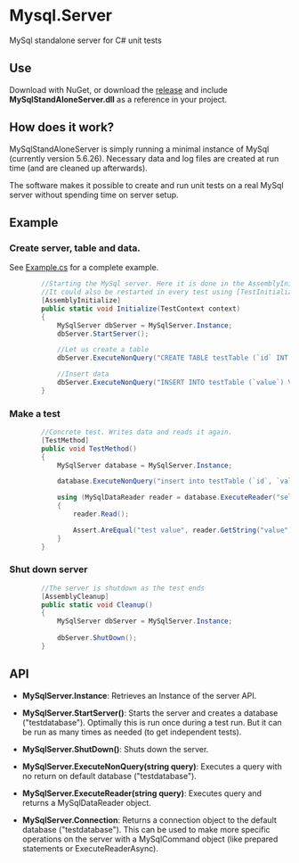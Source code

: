 # Mysql.Server
MySql standalone server for C# unit tests

## Use
Download with NuGet, or download the [release](https://github.com/stumpdk/Mysql.Server/releases) and include **MySqlStandAloneServer.dll** as a reference in your project.

## How does it work?
MySqlStandAloneServer is simply running a minimal instance of MySql (currently version 5.6.26). Necessary data and log files are created at run time (and are cleaned up afterwards).

The software makes it possible to create and run unit tests on a real MySql server without spending time on server setup.

## Example

### Create server, table and data.
See [Example.cs](https://github.com/stumpdk/MySqlStandAloneServer/blob/master/Example.cs) for a complete example.
```c#
        //Starting the MySql server. Here it is done in the AssemblyInitialize method for performance purposes.
        //It could also be restarted in every test using [TestInitialize] attribute
        [AssemblyInitialize]
        public static void Initialize(TestContext context)
        {
            MySqlServer dbServer = MySqlServer.Instance;
            dbServer.StartServer();

            //Let us create a table
            dbServer.ExecuteNonQuery("CREATE TABLE testTable (`id` INT NOT NULL, `value` CHAR(150) NULL,  PRIMARY KEY (`id`)) ENGINE = MEMORY;");

            //Insert data
            dbServer.ExecuteNonQuery("INSERT INTO testTable (`value`) VALUES ('some value')");
        }
```

### Make a test
```c#
        //Concrete test. Writes data and reads it again.
        [TestMethod]
        public void TestMethod()
        {
            MySqlServer database = MySqlServer.Instance;

            database.ExecuteNonQuery("insert into testTable (`id`, `value`) VALUES (2, 'test value')");

            using (MySqlDataReader reader = database.ExecuteReader("select * from testTable WHERE id = 2"))
            {
                reader.Read();

                Assert.AreEqual("test value", reader.GetString("value"), "Inserted and read string should match");
            }
        }
```

### Shut down server
```c#       
        //The server is shutdown as the test ends
        [AssemblyCleanup]
        public static void Cleanup()
        {
            MySqlServer dbServer = MySqlServer.Instance;
    
            dbServer.ShutDown();
        }
```

## API
* **MySqlServer.Instance**: Retrieves an Instance of the server API.

* **MySqlServer.StartServer()**: Starts the server and creates a database ("testdatabase"). Optimally this is run once during a test run. But it can be run as many times as needed (to get independent tests).

* **MySqlServer.ShutDown()**: Shuts down the server.

* **MySqlServer.ExecuteNonQuery(string query)**: Executes a query with no return on default database ("testdatabase").

* **MySqlServer.ExecuteReader(string query)**: Executes query and returns a MySqlDataReader object.

* **MySqlServer.Connection**: Returns a connection object to the default database ("testdatabase"). This can be used to make more specific operations on the server with a MySqlCommand object (like prepared statements or ExecuteReaderAsync).

